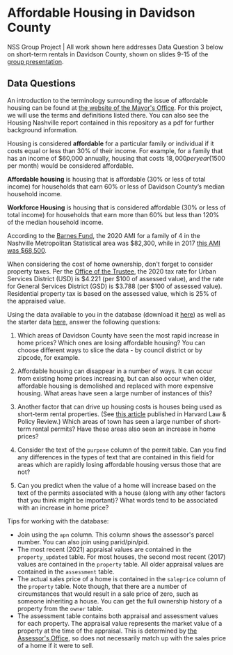 # Affordable Housing in Davidson County

NSS Group Project | All work shown here addresses Data Question 3 below on short-term rentals in Davidson County, shown on slides 9-15 of the [group presentation](https://docs.google.com/presentation/d/1HXmrIHBnbMyCL53HQRva7tJTM2jBXh1TZq0Ixmpu-50/edit#slide=id.gd7cc4578e4_1_153).

## Data Questions

An introduction to the terminology surrounding the issue of affordable housing can be found at [the website of the Mayor's Office](https://www.nashville.gov/Mayors-Office/Economic-Opportunity/Affordable-Housing-Basics.aspx). For this project, we will use the terms and definitions listed there. You can also see the Housing Nashville report contained in this repository as a pdf for further background information.

Housing is considered **affordable** for a particular family or individual if it costs equal or less than 30% of their income. For example, for a family that has an income of $60,000 annually, housing that costs $18,000 per year ($1500 per month) would be considered affordable.

**Affordable housing** is housing that is affordable (30% or less of total income) for households that earn 60% or less of Davidson County’s median household income.

**Workforce Housing** is housing that is considered affordable (30% or less of total income) for households that earn more than 60% but less than 120% of the median household income.

According to the [Barnes Fund](https://www.nashville.gov/Portals/0/SiteContent/MayorsOffice/docs/AffordableHousing/BarnesFund-AnnualReport-2020.pdf), the 2020 AMI for a family of 4 in the Nashville Metropolitan Statistical area was $82,300, while in 2017 [this AMI was $68,500](https://www.noahtn.org/ah_glossary). 

When considering the cost of home ownership, don't forget to consider property taxes. Per the [Office of the Trustee](https://www.nashville.gov/Trustee/Real-Property-Taxes.aspx), the 2020 tax rate for Urban Services District (USD) is $4.221 (per $100 of assessed value), and the rate for General Services District (GSD) is $3.788 (per $100 of assessed value). Residential property tax is based on the assessed value, which is 25% of the appraised value.

Using the data available to you in the database (download it [here](https://drive.google.com/file/d/1alzdC5UP6UhPJJRFaEs36pAouSaNGp92/view?usp=sharing)) as well as the starter data [here](https://drive.google.com/file/d/1Dck-_JqzwT446PtbcTEXiRE0t49hGXaT/view?usp=sharing), answer the following questions: 

1. Which areas of Davidson County have seen the most rapid increase in home prices? Which ones are losing affordable housing? You can choose different ways to slice the data - by council district or by zipcode, for example.

2. Affordable housing can disappear in a number of ways. It can occur from existing home prices increasing, but can also occur when older, affordable housing is demolished and replaced with more expensive housing. What areas have seen a large number of instances of this?

3. Another factor that can drive up housing costs is houses being used as short-term rental properties. (See [this article](https://harvardlpr.com/wp-content/uploads/sites/20/2016/02/10.1_10_Lee.pdf) published in Harvard Law & Policy Review.) Which areas of town has seen a large number of short-term rental permits? Have these areas also seen an increase in home prices?

4. Consider the text of the `purpose` column of the permit table. Can you find any differences in the types of text that are contained in this field for areas which are rapidly losing affordable housing versus those that are not? 

5. Can you predict when the value of a home will increase based on the text of the permits associated with a house (along with any other factors that you think might be important)? What words tend to be associated with an increase in home price?

Tips for working with the database:
* Join using the `apn` column. This column shows the assessor's parcel number. You can also join using parid/pin/pid.
* The most recent (2021) appraisal values are contained in the `property_updated` table. For most houses, the second most recent (2017) values are contained in the `property` table. All older appraisal values are contained in the `assessment` table.
* The actual sales price of a home is contained in the `saleprice` column of the `property` table. Note though, that there are a number of circumstances that would result in a sale price of zero, such as someone inheriting a house. You can get the full ownership history of a property from the `owner` table.
* The assessment table contains both appraisal and assessment values for each property. The appraisal value represents the market value of a property at the time of the appraisal. This is determined by [the Assessor's Office](https://www.padctn.org/), so does not necessarily match up with the sales price of a home if it were to sell.